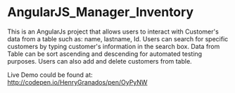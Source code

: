 # AngularJS_Manager_Inventory

This is an AngularJs project that allows users to interact with Customer's data from a table such as: name, lastname, Id. Users can search for specific customers by typing customer's information in the search box. Data from Table can be sort ascending and descending for automated testing purposes. Users can also add and delete customers from table. 

Live Demo could be found at: http://codepen.io/HenryGranados/pen/OyPyNW

